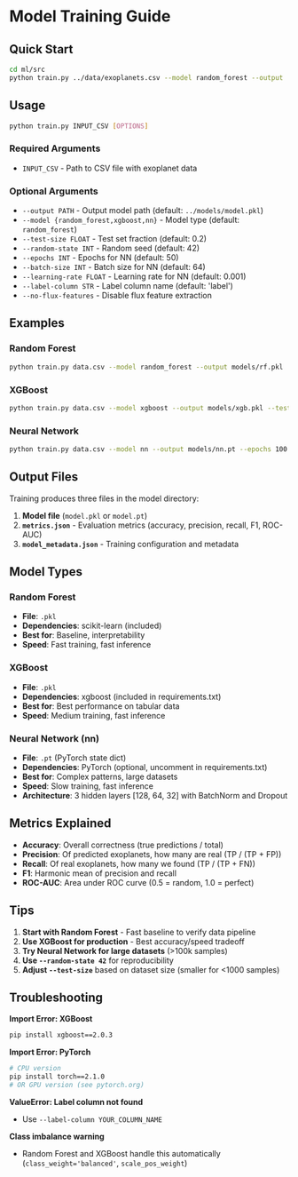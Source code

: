 # Model Training Guide

## Quick Start

```bash
cd ml/src
python train.py ../data/exoplanets.csv --model random_forest --output ../models/rf_model.pkl
```

## Usage

```bash
python train.py INPUT_CSV [OPTIONS]
```

### Required Arguments
- `INPUT_CSV` - Path to CSV file with exoplanet data

### Optional Arguments
- `--output PATH` - Output model path (default: `../models/model.pkl`)
- `--model {random_forest,xgboost,nn}` - Model type (default: `random_forest`)
- `--test-size FLOAT` - Test set fraction (default: 0.2)
- `--random-state INT` - Random seed (default: 42)
- `--epochs INT` - Epochs for NN (default: 50)
- `--batch-size INT` - Batch size for NN (default: 64)
- `--learning-rate FLOAT` - Learning rate for NN (default: 0.001)
- `--label-column STR` - Label column name (default: 'label')
- `--no-flux-features` - Disable flux feature extraction

## Examples

### Random Forest
```bash
python train.py data.csv --model random_forest --output models/rf.pkl
```

### XGBoost
```bash
python train.py data.csv --model xgboost --output models/xgb.pkl --test-size 0.3
```

### Neural Network
```bash
python train.py data.csv --model nn --output models/nn.pt --epochs 100 --batch-size 32
```

## Output Files

Training produces three files in the model directory:

1. **Model file** (`model.pkl` or `model.pt`)
2. **`metrics.json`** - Evaluation metrics (accuracy, precision, recall, F1, ROC-AUC)
3. **`model_metadata.json`** - Training configuration and metadata

## Model Types

### Random Forest
- **File**: `.pkl`
- **Dependencies**: scikit-learn (included)
- **Best for**: Baseline, interpretability
- **Speed**: Fast training, fast inference

### XGBoost
- **File**: `.pkl`
- **Dependencies**: xgboost (included in requirements.txt)
- **Best for**: Best performance on tabular data
- **Speed**: Medium training, fast inference

### Neural Network (nn)
- **File**: `.pt` (PyTorch state dict)
- **Dependencies**: PyTorch (optional, uncomment in requirements.txt)
- **Best for**: Complex patterns, large datasets
- **Speed**: Slow training, fast inference
- **Architecture**: 3 hidden layers [128, 64, 32] with BatchNorm and Dropout

## Metrics Explained

- **Accuracy**: Overall correctness (true predictions / total)
- **Precision**: Of predicted exoplanets, how many are real (TP / (TP + FP))
- **Recall**: Of real exoplanets, how many we found (TP / (TP + FN))
- **F1**: Harmonic mean of precision and recall
- **ROC-AUC**: Area under ROC curve (0.5 = random, 1.0 = perfect)

## Tips

1. **Start with Random Forest** - Fast baseline to verify data pipeline
2. **Use XGBoost for production** - Best accuracy/speed tradeoff
3. **Try Neural Network for large datasets** (>100k samples)
4. **Use `--random-state 42`** for reproducibility
5. **Adjust `--test-size`** based on dataset size (smaller for <1000 samples)

## Troubleshooting

**Import Error: XGBoost**
```bash
pip install xgboost==2.0.3
```

**Import Error: PyTorch**
```bash
# CPU version
pip install torch==2.1.0
# OR GPU version (see pytorch.org)
```

**ValueError: Label column not found**
- Use `--label-column YOUR_COLUMN_NAME`

**Class imbalance warning**
- Random Forest and XGBoost handle this automatically (`class_weight='balanced'`, `scale_pos_weight`)

